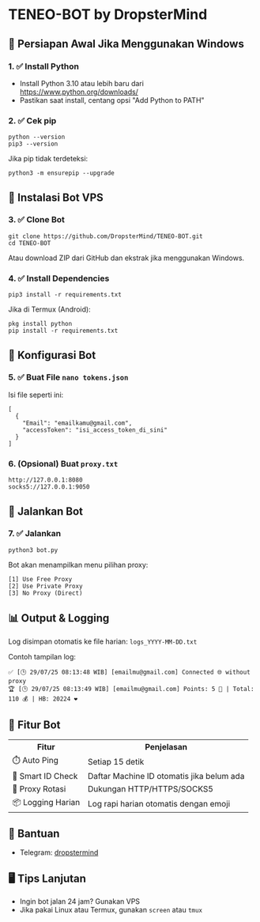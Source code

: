   <h1>TENEO-BOT by DropsterMind</h1>

  <h2 class="emoji">🧩 Persiapan Awal Jika Menggunakan Windows</h2>
  <h3>1. ✅ Install Python</h3>
  <ul>
    <li>Install Python 3.10 atau lebih baru dari <a href="https://www.python.org/downloads/">https://www.python.org/downloads/</a></li>
    <li>Pastikan saat install, centang opsi "Add Python to PATH"</li>
  </ul>

  <h3>2. ✅ Cek pip</h3>
  <pre><code>python --version
pip3 --version</code></pre>
  <p>Jika pip tidak terdeteksi:</p>
  <pre><code>python3 -m ensurepip --upgrade</code></pre>

  <h2 class="emoji">🚀 Instalasi Bot VPS</h2>
  <h3>3. ✅ Clone Bot</h3>
  <pre><code>git clone https://github.com/DropsterMind/TENEO-BOT.git
cd TENEO-BOT</code></pre>
  <p>Atau download ZIP dari GitHub dan ekstrak jika menggunakan Windows.</p>

  <h3>4. ✅ Install Dependencies</h3>
  <pre><code>pip3 install -r requirements.txt</code></pre>
  <p>Jika di Termux (Android):</p>
  <pre><code>pkg install python
pip install -r requirements.txt</code></pre>

  <h2 class="emoji">🧾 Konfigurasi Bot</h2>
  <h3>5. ✅ Buat File <code>nano tokens.json</code></h3>
  <p>Isi file seperti ini:</p>
  <pre><code>[
  {
    "Email": "emailkamu@gmail.com",
    "accessToken": "isi_access_token_di_sini"
  }
]</code></pre>

  <h3>6. (Opsional) Buat <code>proxy.txt</code></h3>
  <pre><code>http://127.0.0.1:8080
socks5://127.0.0.1:9050</code></pre>

  <h2 class="emoji">🔄 Jalankan Bot</h2>
  <h3>7. ✅ Jalankan</h3>
  <pre><code>python3 bot.py</code></pre>
  <p>Bot akan menampilkan menu pilihan proxy:</p>
  <pre><code>[1] Use Free Proxy
[2] Use Private Proxy
[3] No Proxy (Direct)</code></pre>

  <h2 class="emoji">📊 Output & Logging</h2>
  <p>Log disimpan otomatis ke file harian: <code>logs_YYYY-MM-DD.txt</code></p>
  <p>Contoh tampilan log:</p>
  <pre><code>✅ [🕒 29/07/25 08:13:48 WIB] [emailmu@gmail.com] Connected 🌐 without proxy
🏆 [🕒 29/07/25 08:13:49 WIB] [emailmu@gmail.com] Points: 5 🎯 | Total: 110 💰 | HB: 20224 ❤️</code></pre>

  <h2 class="emoji">🔁 Fitur Bot</h2>
  <table>
    <tr>
      <th>Fitur</th>
      <th>Penjelasan</th>
    </tr>
    <tr>
      <td>⏱️ Auto Ping</td>
      <td>Setiap 15 detik</td>
    </tr>
    <tr>
      <td>🧠 Smart ID Check</td>
      <td>Daftar Machine ID otomatis jika belum ada</td>
    </tr>
    <tr>
      <td>🔄 Proxy Rotasi</td>
      <td>Dukungan HTTP/HTTPS/SOCKS5</td>
    </tr>
    <tr>
      <td>📦 Logging Harian</td>
      <td>Log rapi harian otomatis dengan emoji</td>
    </tr>
  </table>

  <h2 class="emoji">💬 Bantuan</h2>
  <ul>
    <li>Telegram: <a href="https://t.me/dropstermind" target="_blank">dropstermind</a></li>
  </ul>

  <h2 class="emoji">🖥️ Tips Lanjutan</h2>
  <ul>
    <li>Ingin bot jalan 24 jam? Gunakan VPS</li>
    <li>Jika pakai Linux atau Termux, gunakan <code>screen</code> atau <code>tmux</code></li>
  </ul>

</body>
</html>
